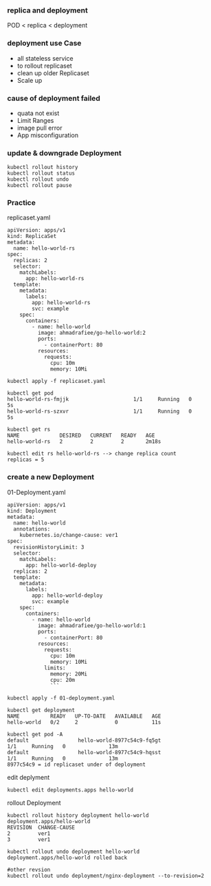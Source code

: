 
### replica and deployment
POD < replica <  deployment 

### deployment use Case
- all stateless service
- to rollout replicaset
- clean up older Replicaset
- Scale up
 

### cause of deployment failed
- quata not exist
- Limit Ranges
- image pull error
- App misconfiguration

### update & downgrade Deployment
```
kubectl rollout history
kubectl rollout status
kubectl rollout undo
kubectl rollout pause
```

### Practice

replicaset.yaml
```
apiVersion: apps/v1
kind: ReplicaSet
metadata:
  name: hello-world-rs
spec:
  replicas: 2
  selector:
    matchLabels:
      app: hello-world-rs
  template:
    metadata:
      labels:
        app: hello-world-rs
        svc: example
    spec:
      containers:
        - name: hello-world
          image: ahmadrafiee/go-hello-world:2
          ports:
            - containerPort: 80
          resources:
            requests:
              cpu: 10m
              memory: 10Mi
```
```
kubectl apply -f replicaset.yaml

kubectl get pod
hello-world-rs-fmjjk                     1/1     Running   0          5s
hello-world-rs-szxvr                     1/1     Running   0          5s

kubectl get rs
NAME             DESIRED   CURRENT   READY   AGE
hello-world-rs   2         2         2       2m18s

kubectl edit rs hello-world-rs --> change replica count
replicas = 5
```
### create a new Deployment
01-Deployment.yaml
```
apiVersion: apps/v1
kind: Deployment
metadata:
  name: hello-world
  annotations:
    kubernetes.io/change-cause: ver1
spec:
  revisionHistoryLimit: 3
  selector:
    matchLabels:
      app: hello-world-deploy
  replicas: 2
  template:
    metadata:
      labels:
        app: hello-world-deploy
        svc: example
    spec:
      containers:
        - name: hello-world
          image: ahmadrafiee/go-hello-world:1
          ports:
            - containerPort: 80
          resources:
            requests:
              cpu: 10m
              memory: 10Mi
            limits:
              memory: 20Mi
              cpu: 20m
              ```
```
```
kubectl apply -f 01-deployment.yaml

kubectl get deployment
NAME          READY   UP-TO-DATE   AVAILABLE   AGE
hello-world   0/2     2            0           11s

kubectl get pod -A
default                hello-world-8977c54c9-fq5gt                   1/1     Running   0              13m
default                hello-world-8977c54c9-hqsst                   1/1     Running   0              13m
8977c54c9 = id replicaset under of deployment
```

edit deplyment
```
kubectl edit deployments.apps hello-world
```

rollout Deployment
```
kubectl rollout history deployment hello-world
deployment.apps/hello-world
REVISION  CHANGE-CAUSE
2         ver1
3         ver1

kubectl rollout undo deployment hello-world
deployment.apps/hello-world rolled back

#other revsion
kubectl rollout undo deployment/nginx-deployment --to-revision=2
```

